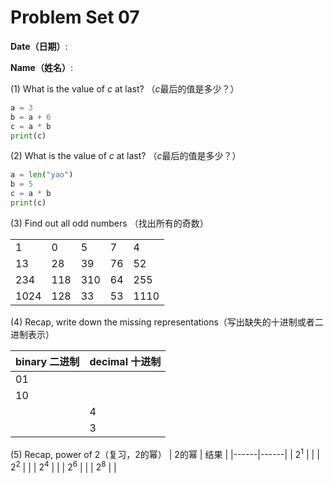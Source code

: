# Problem Set 07

**Date（日期）**:                           

**Name（姓名）**:

(1) What is the value of $c$ at last?  （$c$最后的值是多少？）

```python
a = 3
b = a + 6
c = a * b
print(c)
```

(2) What is the value of $c$ at last?  （$c$最后的值是多少？）

```python
a = len("yao")
b = 5
c = a * b
print(c)
```




(3) Find out all odd numbers  （找出所有的奇数）

|      |      |      |      |      |
| ---- | ---- | ---- | ---- | ---- |
| 1    | 0    | 5    | 7    | 4    |
| 13   | 28   | 39   | 76   | 52   |
| 234  | 118  | 310  | 64   | 255  |
| 1024 | 128  | 33   | 53   | 1110 |

(4) Recap, write down the missing representations（写出缺失的十进制或者二进制表示）

| binary 二进制    |   decimal 十进制   |
|------|------|
| 01 |  |
| 10 |  |
|   | 4 |
|  | 3 |

(5) Recap, power of 2（复习，2的幂）
| 2的幂    |   结果        |
|------|------|
| $2^1$   |     |
| $2^2$ |      |
| $2^4$ |     |
| $2^6$ |     |
| $2^8$ |     |

